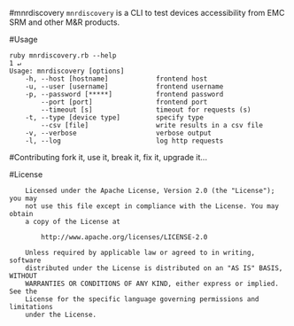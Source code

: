 #mnrdiscovery
```mnrdiscovery``` is a CLI to test devices accessibility from EMC SRM and other M&R products.

#Usage
```shell
ruby mnrdiscovery.rb --help                                                                                                                          1 ↵
Usage: mnrdiscovery [options]
    -h, --host [hostname]            frontend host
    -u, --user [username]            frontend username
    -p, --password [*****]           frontend password
        --port [port]                frontend port
        --timeout [s]                timeout for requests (s)
    -t, --type [device type]         specify type
        --csv [file]                 write results in a csv file
    -v, --verbose                    verbose output
    -l, --log                        log http requests
```

#Contributing
fork it, use it, break it, fix it, upgrade it...

#License
```
    Licensed under the Apache License, Version 2.0 (the "License"); you may
    not use this file except in compliance with the License. You may obtain
    a copy of the License at

        http://www.apache.org/licenses/LICENSE-2.0

    Unless required by applicable law or agreed to in writing, software
    distributed under the License is distributed on an "AS IS" BASIS, WITHOUT
    WARRANTIES OR CONDITIONS OF ANY KIND, either express or implied. See the
    License for the specific language governing permissions and limitations
    under the License.
```
